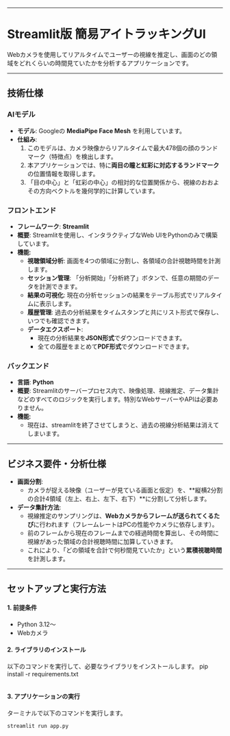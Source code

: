 
-----

# Streamlit版 簡易アイトラッキングUI

Webカメラを使用してリアルタイムでユーザーの視線を推定し、画面のどの領域をどれくらいの時間見ていたかを分析するアプリケーションです。

-----

## 技術仕様

### AIモデル

  * **モデル**: Googleの **MediaPipe Face Mesh** を利用しています。
  * **仕組み**:
    1.  このモデルは、カメラ映像からリアルタイムで最大478個の顔のランドマーク（特徴点）を検出します。
    2.  本アプリケーションでは、特に**両目の瞳と虹彩に対応するランドマーク**の位置情報を取得します。
    3.  「目の中心」と「虹彩の中心」の相対的な位置関係から、視線のおおよその方向ベクトルを幾何学的に計算しています。

### フロントエンド

  * **フレームワーク**: **Streamlit**
  * **概要**: Streamlitを使用し、インタラクティブなWeb UIをPythonのみで構築しています。
  * **機能**:
    * **視聴領域分析**: 画面を4つの領域に分割し、各領域の合計視聴時間を計測します。
    * **セッション管理**: 「分析開始」「分析終了」ボタンで、任意の期間のデータを計測できます。
    * **結果の可視化**: 現在の分析セッションの結果をテーブル形式でリアルタイムに表示します。
    * **履歴管理**: 過去の分析結果をタイムスタンプと共にリスト形式で保存し、いつでも確認できます。
    * **データエクスポート**:
        * 現在の分析結果を**JSON形式**でダウンロードできます。
        * 全ての履歴をまとめて**PDF形式**でダウンロードできます。

### バックエンド

  * **言語**: **Python**
  * **概要**: Streamlitのサーバープロセス内で、映像処理、視線推定、データ集計などのすべてのロジックを実行します。特別なWebサーバーやAPIは必要ありません。
  * **機能**:
      * 現在は、streamlitを終了させてしまうと、過去の視線分析結果は消えてしまいます。

-----

## ビジネス要件・分析仕様

  * **画面分割**:
      * カメラが捉える映像（ユーザーが見ている画面と仮定）を、\*\*縦横2分割の合計4領域（左上、右上、左下、右下）\*\*に分割して分析します。
  * **データ集計方法**:
      * 視線推定のサンプリングは、**Webカメラからフレームが送られてくるたび**に行われます（フレームレートはPCの性能やカメラに依存します）。
      * 前のフレームから現在のフレームまでの経過時間を算出し、その時間に視線があった領域の合計視聴時間に加算していきます。
      * これにより、「どの領域を合計で何秒間見ていたか」という**累積視聴時間**を計測します。

-----

## セットアップと実行方法

#### 1\. 前提条件

  * Python 3.12〜
  * Webカメラ

#### 2\. ライブラリのインストール

以下のコマンドを実行して、必要なライブラリをインストールします。
pip install -r requirements.txt
```shell

```

#### 3\. アプリケーションの実行

ターミナルで以下のコマンドを実行します。

```shell
streamlit run app.py
```
